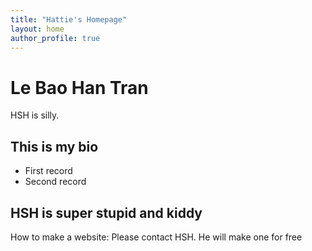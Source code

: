 ```yaml
---
title: "Hattie's Homepage"
layout: home
author_profile: true
---
```


# Le Bao Han Tran

HSH is silly.

## This is my bio

- First record
- Second record

## HSH is super stupid and kiddy
How to make a website: Please contact HSH. He will make one for free
